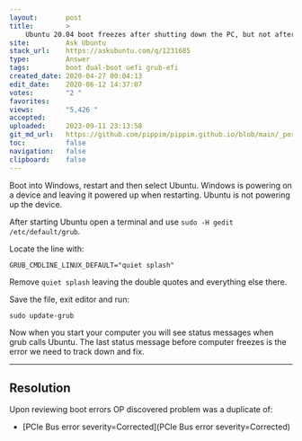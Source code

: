 ```yaml
---
layout:       post
title:        >
    Ubuntu 20.04 boot freezes after shutting down the PC, but not after restarting from Windows 10
site:         Ask Ubuntu
stack_url:    https://askubuntu.com/q/1231685
type:         Answer
tags:         boot dual-boot uefi grub-efi
created_date: 2020-04-27 00:04:13
edit_date:    2020-06-12 14:37:07
votes:        "2 "
favorites:    
views:        "5,426 "
accepted:     
uploaded:     2023-09-11 23:13:58
git_md_url:   https://github.com/pippim/pippim.github.io/blob/main/_posts/2020/2020-04-27-Ubuntu-20.04-boot-freezes-after-shutting-down-the-PC_-but-not-after-restarting-from-Windows-10.md
toc:          false
navigation:   false
clipboard:    false
---
```


Boot into Windows, restart and then select Ubuntu. Windows is powering on a device and leaving it powered up when restarting. Ubuntu is not powering up the device.

After starting Ubuntu open a terminal and use `sudo -H gedit /etc/default/grub`.

Locate the line with:

``` 
GRUB_CMDLINE_LINUX_DEFAULT="quiet splash"
```

Remove `quiet splash` leaving the double quotes and everything else there.

Save the file, exit editor and run:

``` 
sudo update-grub
```

Now when you start your computer you will see status messages when grub calls Ubuntu. The last status message before computer freezes is the error we need to track down and fix.


----------

## Resolution

Upon reviewing boot errors OP discovered problem was a duplicate of:

- [PCIe Bus error severity=Corrected](PCIe Bus error severity=Corrected)

